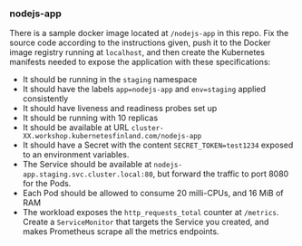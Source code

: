 ### nodejs-app

There is a sample docker image located at `/nodejs-app` in this repo.
Fix the source code according to the instructions given, push it to the
Docker image registry running at `localhost`, and then create the
Kubernetes manifests needed to expose the application with these specifications:

 - It should be running in the `staging` namespace
 - It should have the labels `app=nodejs-app` and `env=staging` applied consistently
 - It should have liveness and readiness probes set up
 - It should be running with 10 replicas
 - It should be available at URL `cluster-XX.workshop.kubernetesfinland.com/nodejs-app`
 - It should have a Secret with the content `SECRET_TOKEN=test1234` exposed to an environment
   variables.
 - The Service should be available at `nodejs-app.staging.svc.cluster.local:80`, but forward
   the traffic to port 8080 for the Pods.
 - Each Pod should be allowed to consume 20 milli-CPUs, and 16 MiB of RAM
 - The workload exposes the `http_requests_total` counter at `/metrics`. Create a `ServiceMonitor`
   that targets the Service you created, and makes Prometheus scrape all the metrics endpoints.
